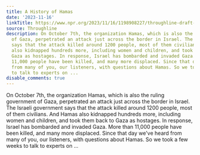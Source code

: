 ```yaml
---
title: A History of Hamas
date: '2023-11-16'
linkTitle: https://www.npr.org/2023/11/16/1198908227/throughline-draft-11-16-2023
source: Throughline
description: On October 7th, the organization Hamas, which is also the ruling government
  of Gaza, perpetrated an attack just across the border in Israel. The Israeli government
  says that the attack killed around 1200 people, most of them civilians. And Hamas
  also kidnapped hundreds more, including women and children, and took them back to
  Gaza as hostages. In response, Israel has bombarded and invaded Gaza. More than
  11,000 people have been killed, and many more displaced. Since that day we've heard
  from many of you, our listeners, with questions about Hamas. So we took a few weeks
  to talk to experts on ...
disable_comments: true
---
```

On October 7th, the organization Hamas, which is also the ruling government of Gaza, perpetrated an attack just across the border in Israel. The Israeli government says that the attack killed around 1200 people, most of them civilians. And Hamas also kidnapped hundreds more, including women and children, and took them back to Gaza as hostages. In response, Israel has bombarded and invaded Gaza. More than 11,000 people have been killed, and many more displaced. Since that day we've heard from many of you, our listeners, with questions about Hamas. So we took a few weeks to talk to experts on ...